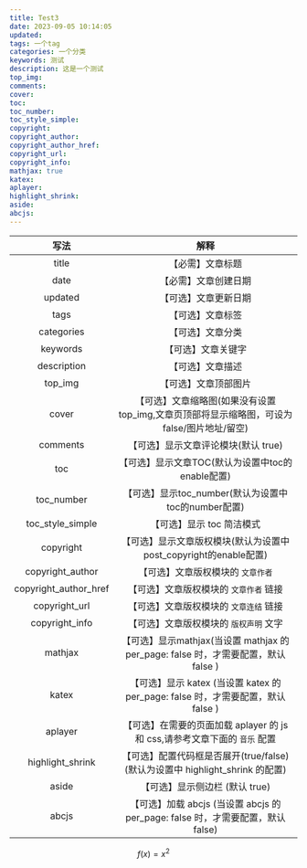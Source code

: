 ```yaml
---
title: Test3
date: 2023-09-05 10:14:05
updated:
tags: 一个tag
categories: 一个分类
keywords: 测试
description: 这是一个测试
top_img:
comments:
cover:
toc:
toc_number:
toc_style_simple:
copyright:
copyright_author:
copyright_author_href:
copyright_url:
copyright_info:
mathjax: true
katex:
aplayer:
highlight_shrink:
aside:
abcjs:
---
```


|    写法     |         解释         |
| :---------: | :------------------: |
|title	|【必需】文章标题|
|date	|【必需】文章创建日期|
|updated	|【可选】文章更新日期|
|tags	|【可选】文章标签|
|categories	|【可选】文章分类|
|keywords	|【可选】文章关键字|
|description	|【可选】文章描述|
|top_img	|【可选】文章顶部图片|
|cover	|【可选】文章缩略图(如果没有设置top_img,文章页顶部将显示缩略图，可设为false/图片地址/留空)|
|comments	|【可选】显示文章评论模块(默认 true)|
|toc	|【可选】显示文章TOC(默认为设置中toc的enable配置)|
|toc_number	|【可选】显示toc_number(默认为设置中toc的number配置)|
|toc_style_simple	|【可选】显示 toc 简洁模式|
|copyright	|【可选】显示文章版权模块(默认为设置中post_copyright的enable配置)|
|copyright_author	|【可选】文章版权模块的 `文章作者`|
|copyright_author_href	|【可选】文章版权模块的 `文章作者` 链接|
|copyright_url	|【可选】文章版权模块的 `文章连结` 链接|
|copyright_info	|【可选】文章版权模块的 `版权声明` 文字|
|mathjax	|【可选】显示mathjax(当设置 mathjax 的 per_page: false 时，才需要配置，默认 false )|
|katex	|【可选】显示 katex (当设置 katex 的 per_page: false 时，才需要配置，默认 false )|
|aplayer	|【可选】在需要的页面加载 aplayer 的 js 和 css,请参考文章下面的 `音乐` 配置|
|highlight_shrink	|【可选】配置代码框是否展开(true/false)(默认为设置中 highlight_shrink 的配置)|
|aside	|【可选】显示侧边栏 (默认 true)|
|abcjs	|【可选】加载 abcjs (当设置 abcjs 的 per_page: false 时，才需要配置，默认 false)|

$$
f(x) = x^2
$$